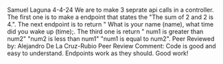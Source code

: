 Samuel Laguna
4-4-24
We are to make 3 seprate api calls in a controller. The first one is to make a endpoint that states the "The sum of 2 and 2 is 4.". The next endpoint is to return " What is your name (name), what time did you wake up (time);. The third one is return " num1 is greater than num2" "num2 is less than num1" "num1 is equal to num2".
Peer Reviewed by: Alejandro De La Cruz-Rubio
Peer Review Comment: Code is good and easy to understand. Endpoints work as they should. Good work!
